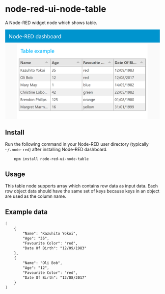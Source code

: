 node-red-ui-node-table
=====================

A Node-RED widget node which shows table.

![screenshot](screenshot.png)

Install
-------

Run the following command in your Node-RED user directory (typically `~/.node-red`) after installing Node-RED dashboard.

        npm install node-red-ui-node-table

Usage
-----

This table node supports array which contains row data as input data.
Each row object data should have the same set of keys because keys in an object are used as the column name.


Example data 
------------
```
[
    {
        "Name": "Kazuhito Yokoi",
        "Age": "35",
        "Favourite Color": "red",
        "Date Of Birth": "12/09/1983"
    },
    {
        "Name": "Oli Bob",
        "Age": "12",
        "Favourite Color": "red",
        "Date Of Birth": "12/08/2017"
    }
]
```
